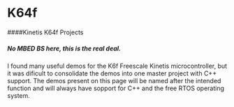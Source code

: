 # K64f
####Kinetis K64f Projects

##### _No MBED BS here, this is the real deal._ 

I found many useful demos for the K6f Freescale Kinetis microcontroller, but it was dificult to consolidate the demos into one master project with C++ support. The demos present on this page will be named after the intended function and will always have sopport for C++ and the free RTOS operating system. 
